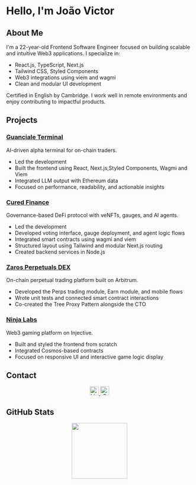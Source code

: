 # Hello, I'm João Victor

## About Me
I'm a 22-year-old Frontend Software Engineer focused on building scalable and intuitive Web3 applications. I specialize in:

- React.js, TypeScript, Next.js  
- Tailwind CSS, Styled Components  
- Web3 integrations using viem and wagmi  
- Clean and modular UI development

Certified in English by Cambridge. I work well in remote environments and enjoy contributing to impactful products.


## Projects

### [Guanciale Terminal](https://terminal.guanciale.ai/)
AI-driven alpha terminal for on-chain traders.  

- Led the development
- Built the frontend using React, Next.js,Styled Components, Wagmi and Viem  
- Integrated LLM output with Ethereum data  
- Focused on performance, readability, and actionable insights  


### [Cured Finance](https://testnet.app.curedfi.io/)
Governance-based DeFi protocol with veNFTs, gauges, and AI agents.  

- Led the development
- Developed voting interface, gauge deployment, and agent logic flows  
- Integrated smart contracts using wagmi and viem  
- Structured layout using Tailwind and modular Next.js routing
- Created backend services in Node.js 


### [Zaros Perpetuals DEX](https://x.com/zarosfi)
On-chain perpetual trading platform built on Arbitrum.  
- Developed the Perps trading module, Earn module, and mobile flows  
- Wrote unit tests and connected smart contract interactions  
- Co-created the Tree Proxy Pattern alongside the CTO  


### [Ninja Labs](https://x.com/0xninja_labs)
Web3 gaming platform on Injective.  
- Built and styled the frontend from scratch  
- Integrated Cosmos-based contracts  
- Focused on responsive UI and interactive game logic display  


## Contact


<div align="center">
  <a href="https://www.linkedin.com/in/jo%C3%A3o-victor-eth/" target="_blank">
    <img src="https://cdn.jsdelivr.net/gh/devicons/devicon/icons/linkedin/linkedin-original.svg" alt="LinkedIn" height="24px" width="24px">
  </a>

  <a href="mailto:devjoaovictorferreira@gmail.com">
    <img src="https://upload.wikimedia.org/wikipedia/commons/4/4e/Gmail_Icon.png" alt="Gmail" height="24px" width="24px">
  </a>
</div>


## GitHub Stats

<div align="center">
  <a href="https://github.com/joaovictor-ferreira">
    <img height="150em" src="https://github-readme-stats.vercel.app/api/top-langs/?username=joaovictor-ferreira&theme=aura&hide_border=false&layout=compact"/>
  </a>
</div>
